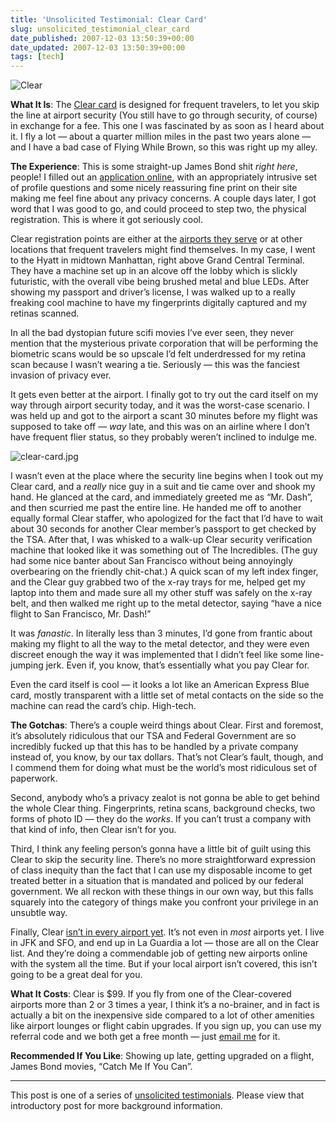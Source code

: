 ```yaml
---
title: 'Unsolicited Testimonial: Clear Card'
slug: unsolicited_testimonial_clear_card
date_published: 2007-12-03 13:50:39+00:00
date_updated: 2007-12-03 13:50:39+00:00
tags: [tech]
---
```

![Clear](https://cdn.glitch.global/d45aff89-36ba-46db-8c7c-3da7c8a93931/clear-logo.gif?v=1674867225572)

**What It Is**: The [Clear card](http://flyclear.com/) is designed for frequent travelers, to let you skip the line at airport security (You still have to go through security, of course) in exchange for a fee. This one I was fascinated by as soon as I heard about it. I fly a lot — about a quarter million miles in the past two years alone — and I have a bad case of Flying While Brown, so this was right up my alley.

**The Experience**: This is some straight-up James Bond shit *right here*, people! I filled out an [application online](http://flyclear.com/enrollment/), with an appropriately intrusive set of profile questions and some nicely reassuring fine print on their site making me feel fine about any privacy concerns. A couple days later, I got word that I was good to go, and could proceed to step two, the physical registration. This is where it got seriously cool.

Clear registration points are either at the [airports they serve](http://flyclear.com/airports/) or at other locations that frequent travelers might find themselves. In my case, I went to the Hyatt in midtown Manhattan, right above Grand Central Terminal. They have a machine set up in an alcove off the lobby which is slickly futuristic, with the overall vibe being brushed metal and blue LEDs. After showing my passport and driver’s license, I was walked up to a really freaking cool machine to have my fingerprints digitally captured and my retinas scanned.

In all the bad dystopian future scifi movies I’ve ever seen, they never mention that the mysterious private corporation that will be performing the biometric scans would be so upscale I’d felt underdressed for my retina scan because I wasn’t wearing a tie. Seriously — this was the fanciest invasion of privacy ever.

It gets even better at the airport. I finally got to try out the card itself on my way through airport security today, and it was the worst-case scenario. I was held up and got to the airport a scant 30 minutes before my flight was supposed to take off — *way* late, and this was on an airline where I don’t have frequent flier status, so they probably weren’t inclined to indulge me.

![clear-card.jpg](https://cdn.glitch.global/d45aff89-36ba-46db-8c7c-3da7c8a93931/clear-card.jpg?v=1674867225119)

I wasn’t even at the place where the security line begins when I took out my Clear card, and a *really* nice guy in a suit and tie came over and shook my hand. He glanced at the card, and immediately greeted me as “Mr. Dash”, and then scurried me past the entire line. He handed me off to another equally formal Clear staffer, who apologized for the fact that I’d have to wait about 30 seconds for another Clear member’s passport to get checked by the TSA. After that, I was whisked to a walk-up Clear security verification machine that looked like it was something out of The Incredibles. (The guy had some nice banter about San Francisco without being annoyingly overbearing on the friendly chit-chat.) A quick scan of my left index finger, and the Clear guy grabbed two of the x-ray trays for me, helped get my laptop into them and made sure all my other stuff was safely on the x-ray belt, and then walked me right up to the metal detector, saying “have a nice flight to San Francisco, Mr. Dash!”

It was *fanastic*. In literally less than 3 minutes, I’d gone from frantic about making my flight to all the way to the metal detector, and they were even discreet enough the way it was implemented that I didn’t feel like some line-jumping jerk. Even if, you know, that’s essentially what you pay Clear for.

Even the card itself is cool — it looks a lot like an American Express Blue card, mostly transparent with a little set of metal contacts on the side so the machine can read the card’s chip. High-tech.

**The Gotchas**: There’s a couple weird things about Clear. First and foremost, it’s absolutely ridiculous that our TSA and Federal Government are so incredibly fucked up that this has to be handled by a private company instead of, you know, by our tax dollars. That’s not Clear’s fault, though, and I commend them for doing what must be the world’s most ridiculous set of paperwork.

Second, anybody who’s a privacy zealot is not gonna be able to get behind the whole Clear thing. Fingerprints, retina scans, background checks, two forms of photo ID — they do the *works*. If you can’t trust a company with that kind of info, then Clear isn’t for you.

Third, I think any feeling person’s gonna have a little bit of guilt using this Clear to skip the security line. There’s no more straightforward expression of class inequity than the fact that I can use my disposable income to get treated better in a situation that is mandated and policed by our federal government. We all reckon with these things in our own way, but this falls squarely into the category of things make you confront your privilege in an unsubtle way.

Finally, Clear [isn’t in every airport yet](http://flyclear.com/airports/). It’s not even in *most* airports yet. I live in JFK and SFO, and end up in La Guardia a lot — those are all on the Clear list. And they’re doing a commendable job of getting new airports online with the system all the time. But if your local airport isn’t covered, this isn’t going to be a great deal for you.

**What It Costs**: Clear is $99. If you fly from one of the Clear-covered airports more than 2 or 3 times a year, I think it’s a no-brainer, and in fact is actually a bit on the inexpensive side compared to a lot of other amenities like airport lounges or flight cabin upgrades. If you sign up, you can use my referral code and we both get a free month — just [email me](mailto:anil@dashes.com) for it.

**Recommended If You Like**: Showing up late, getting upgraded on a flight, James Bond movies, “Catch Me If You Can”.

---

This post is one of a series of [unsolicited testimonials](/2007/12/03/unsolicited_testimonials/). Please view that introductory post for more background information.
